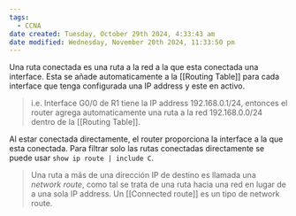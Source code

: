 ```yaml
---
tags:
  - CCNA
date created: Tuesday, October 29th 2024, 4:33:43 am
date modified: Wednesday, November 20th 2024, 11:33:50 pm
---
```

Una ruta conectada es una ruta a la red a la que esta conectada una interface. Esta se añade automaticamente a la [[Routing Table]] para cada interface que tenga configurada una IP address y este en activo. 

> i.e. Interface G0/0 de R1 tiene la IP address 192.168.0.1/24, entonces el router agrega automaticamente una ruta a la red 192.168.0.0/24 dentro de la [[Routing Table]].

Al estar conectada directamente, el router proporciona la interface a la que esta conectada. Para filtrar solo las rutas conectadas directamente se puede usar `show ip route | include C`.

> Una ruta a más de una dirección IP de destino es llamada una _network route_, como tal se trata de una ruta hacia una red en lugar de a una sola IP address. Un [[Connected route]] es un tipo de network route.  
